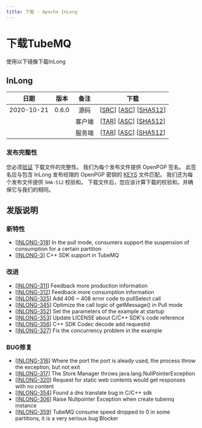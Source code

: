 ```yaml
---
title: 下载 - Apache InLong
---
```


# 下载TubeMQ
  使用以下镜像下载InLong

## InLong
| 日期 | 版本| 备注 | 下载 |
|:---:|:--:|:--:|:--:|
| 2020-10-21 | 0.6.0 | 源码 | [[SRC](https://archive.apache.org/dist/incubator/tubemq/0.6.0-incubating/apache-tubemq-0.6.0-incubating-src.tar.gz)]                 [[ASC](https://archive.apache.org/dist/incubator/tubemq/0.6.0-incubating/apache-tubemq-0.6.0-incubating-src.tar.gz.asc)]             [[SHA512](https://archive.apache.org/dist/incubator/tubemq/0.6.0-incubating/apache-tubemq-0.6.0-incubating-src.tar.gz.sha512)] |
| |                       | 客户端 | [[TAR](https://archive.apache.org/dist/incubator/tubemq/0.6.0-incubating/apache-tubemq-client-0.6.0-incubating-bin.tar.gz)]          [[ASC](https://archive.apache.org/dist/incubator/tubemq/0.6.0-incubating/apache-tubemq-client-0.6.0-incubating-bin.tar.gz.asc)]      [[SHA512](https://archive.apache.org/dist/incubator/tubemq/0.6.0-incubating/apache-tubemq-client-0.6.0-incubating-bin.tar.gz.sha512)] |
| |                       | 服务端 | [[TAR](https://archive.apache.org/dist/incubator/tubemq/0.6.0-incubating/apache-tubemq-server-0.6.0-incubating-bin.tar.gz)]          [[ASC](https://archive.apache.org/dist/incubator/tubemq/0.6.0-incubating/apache-tubemq-server-0.6.0-incubating-bin.tar.gz.asc)]      [[SHA512](https://archive.apache.org/dist/incubator/tubemq/0.6.0-incubating/apache-tubemq-server-0.6.0-incubating-bin.tar.gz.sha512)] |

### 发布完整性
   您必须[验证](https://www.apache.org/info/verification.html) 下载文件的完整性。 我们为每个发布文件提供 OpenPGP 签名。 此签名应与包含 InLong 发布经理的 OpenPGP 密钥的 [KEYS](https://downloads.apache.org/incubator/inlong/KEYS) 文件匹配。 我们还为每个发布文件提供 <code>SHA-512</code> 校验和。 下载文件后，您应该计算下载的校验和，并确保它与我们的相同。



## 发版说明

### 新特性
- [[INLONG-319](https://issues.apache.org/jira/browse/INLONG-319)] In the pull mode, consumers support the  suspension of consumption for a certain partition
- [[INLONG-3](https://issues.apache.org/jira/browse/INLONG-3)] C++ SDK support in TubeMQ

### 改进
- [[INLONG-311](https://issues.apache.org/jira/browse/INLONG-311)] Feedback more production information
- [[INLONG-312](https://issues.apache.org/jira/browse/INLONG-312)] Feedback more consumption information
- [[INLONG-325](https://issues.apache.org/jira/browse/INLONG-325)] Add 406 ~ 408 error code to pullSelect call
- [[INLONG-345](https://issues.apache.org/jira/browse/INLONG-345)] Optimize the call logic of getMessage() in Pull mode
- [[INLONG-352](https://issues.apache.org/jira/browse/INLONG-352)] Set the parameters of the example at startup
- [[INLONG-353](https://issues.apache.org/jira/browse/INLONG-353)] Update LICENSE about C/C++ SDK's code reference
- [[INLONG-356](https://issues.apache.org/jira/browse/INLONG-356)] C++ SDK Codec decode add requestid
- [[INLONG-327](https://issues.apache.org/jira/browse/INLONG-327)] Fix the concurrency problem in the example

### BUG修复
- [[INLONG-316](https://issues.apache.org/jira/browse/INLONG-316)] Where the port the port is aleady used, the  process throw the exception, but not exit
- [[INLONG-317](https://issues.apache.org/jira/browse/INLONG-317)] The Store Manager throws java.lang.NullPointerException
- [[INLONG-320](https://issues.apache.org/jira/browse/INLONG-320)] Request for static web contents would get responses with no content
- [[INLONG-354](https://issues.apache.org/jira/browse/INLONG-354)] Found a dns translate bug in C/C++ sdk
- [[INLONG-306](https://issues.apache.org/jira/browse/INLONG-306)] Raise Nullpointer Exception when create tubemq instance
- [[INLONG-359](https://issues.apache.org/jira/browse/INLONG-359)] TubeMQ consume speed dropped to 0 in some partitions, it is a very serious bug  Blocker

